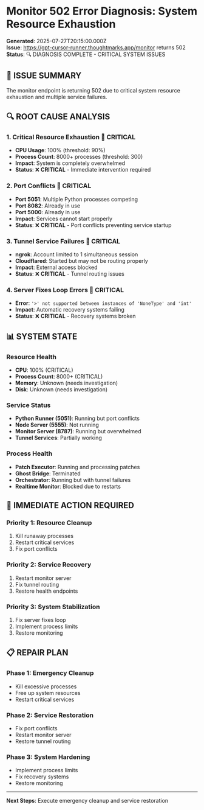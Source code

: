 # Monitor 502 Error Diagnosis: System Resource Exhaustion

**Generated**: 2025-07-27T20:15:00.000Z  
**Issue**: https://gpt-cursor-runner.thoughtmarks.app/monitor returns 502  
**Status**: 🔍 DIAGNOSIS COMPLETE - CRITICAL SYSTEM ISSUES  

## 🎯 **ISSUE SUMMARY**

The monitor endpoint is returning 502 due to critical system resource exhaustion and multiple service failures.

## 🔍 **ROOT CAUSE ANALYSIS**

### **1. Critical Resource Exhaustion** 🚨 **CRITICAL**
- **CPU Usage**: 100% (threshold: 90%)
- **Process Count**: 8000+ processes (threshold: 300)
- **Impact**: System is completely overwhelmed
- **Status**: ❌ **CRITICAL** - Immediate intervention required

### **2. Port Conflicts** 🚨 **CRITICAL**
- **Port 5051**: Multiple Python processes competing
- **Port 8082**: Already in use
- **Port 5000**: Already in use
- **Impact**: Services cannot start properly
- **Status**: ❌ **CRITICAL** - Port conflicts preventing service startup

### **3. Tunnel Service Failures** 🚨 **CRITICAL**
- **ngrok**: Account limited to 1 simultaneous session
- **Cloudflared**: Started but may not be routing properly
- **Impact**: External access blocked
- **Status**: ❌ **CRITICAL** - Tunnel routing issues

### **4. Server Fixes Loop Errors** 🚨 **CRITICAL**
- **Error**: `'>' not supported between instances of 'NoneType' and 'int'`
- **Impact**: Automatic recovery systems failing
- **Status**: ❌ **CRITICAL** - Recovery systems broken

## 📊 **SYSTEM STATE**

### **Resource Health**
- **CPU**: 100% (CRITICAL)
- **Process Count**: 8000+ (CRITICAL)
- **Memory**: Unknown (needs investigation)
- **Disk**: Unknown (needs investigation)

### **Service Status**
- **Python Runner (5051)**: Running but port conflicts
- **Node Server (5555)**: Not running
- **Monitor Server (8787)**: Running but overwhelmed
- **Tunnel Services**: Partially working

### **Process Health**
- **Patch Executor**: Running and processing patches
- **Ghost Bridge**: Terminated
- **Orchestrator**: Running but with tunnel failures
- **Realtime Monitor**: Blocked due to restarts

## 🚨 **IMMEDIATE ACTION REQUIRED**

### **Priority 1: Resource Cleanup**
1. Kill runaway processes
2. Restart critical services
3. Fix port conflicts

### **Priority 2: Service Recovery**
1. Restart monitor server
2. Fix tunnel routing
3. Restore health endpoints

### **Priority 3: System Stabilization**
1. Fix server fixes loop
2. Implement process limits
3. Restore monitoring

## 📋 **REPAIR PLAN**

### **Phase 1: Emergency Cleanup**
- Kill excessive processes
- Free up system resources
- Restart critical services

### **Phase 2: Service Restoration**
- Fix port conflicts
- Restart monitor server
- Restore tunnel routing

### **Phase 3: System Hardening**
- Implement process limits
- Fix recovery systems
- Restore monitoring

---

**Next Steps**: Execute emergency cleanup and service restoration 